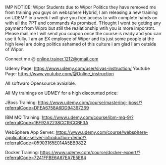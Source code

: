 IMP NOTICE: Wipor Students due to Wipor Politics they have removed me from training you guys on websphere Hybrid, I am releasing a new training on UDEMY in a week I will give you free access to with complete hands on with all the PPT and commands As promised. THought I wont be getting any payment from Wipro but still the realationship wtih you is more imporatnt. Please mail me I will send you coupon once the course is ready and you can use it fully. I am an EX employee of Wipor and its just some people at the high level are doing politics ashamed of this culture i am glad I am outside of Wipor.

Connect me @ online.trainer.1212@gmail.com

Udemy Page: https://www.udemy.com/user/sivas-instruction/
Youtube Page: https://www.youtube.com/@Online_instruction

All softwars Opensource avaialble.

All My trainings on UDMEY for a high discounted price:

JBoss Training: 
https://www.udemy.com/course/mastering-jboss/?referralCode=DFEA6758A6DD94367269

IBM MQ Training:
https://www.udemy.com/course/ibm-mq-9/?referralCode=1BF92A2238CC19CCBF3A

WebSphere App Server: 
https://www.udemy.com/course/websphere-application-server-introduction-demo/?referralCode=05903165E014A5BB9822

Docker Training: 
https://www.udemy.com/course/docker-expert/?referralCode=7241FFBE6A67EA7E5E64
